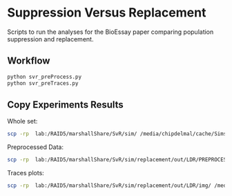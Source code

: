 #   Suppression Versus Replacement

Scripts to run the analyses for the BioEssay paper comparing population suppression and replacement.


## Workflow

```bash
python svr_preProcess.py
python svr_preTraces.py
```

## Copy Experiments Results

Whole set:

```bash
scp -rp  lab:/RAID5/marshallShare/SvR/sim/ /media/chipdelmal/cache/Sims/SvR/
```

Preprocessed Data:

```bash
scp -rp  lab:/RAID5/marshallShare/SvR/sim/replacement/out/LDR/PREPROCESS/ /media/chipdelmal/cache/Sims/SvR/sim/replacement/out/LDR/
```


Traces plots:

```bash
scp -rp  lab:/RAID5/marshallShare/SvR/sim/replacement/out/LDR/img/ /media/chipdelmal/cache/Sims/SvR/sim/replacement/out/LDR/
```
